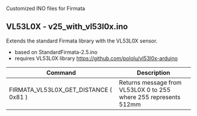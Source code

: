 Customized INO files for Firmata

## VL53L0X - v25_with_vl53l0x.ino

Extends the standard Firmata library with the VL53L0X sensor.

* based on StandardFirmata-2.5.ino
* requires VL53L0X library https://github.com/pololu/vl53l0x-arduino

| Command                               | Description                                                      |
|---------------------------------------|------------------------------------------------------------------|
| FIRMATA_VL53L0X_GET_DISTANCE ( 0x81 ) | Returns message from VL53L0X 0 to 255 where 255 represents 512mm | 
